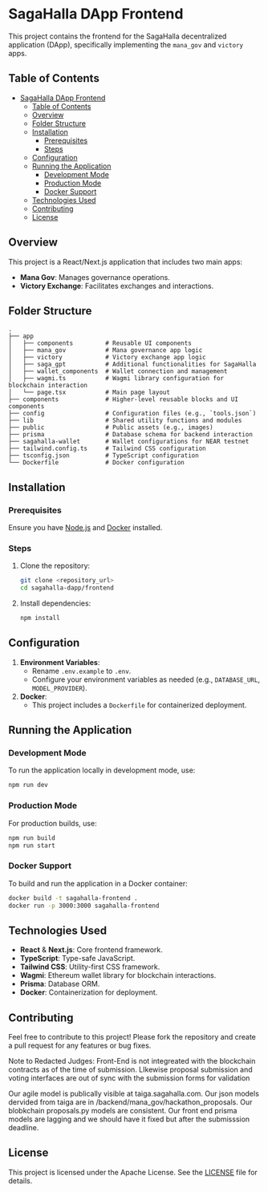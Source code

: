 
# SagaHalla DApp Frontend

This project contains the frontend for the SagaHalla decentralized application (DApp), specifically implementing the `mana_gov` and `victory` apps.

## Table of Contents

- [SagaHalla DApp Frontend](#sagahalla-dapp-frontend)
  - [Table of Contents](#table-of-contents)
  - [Overview](#overview)
  - [Folder Structure](#folder-structure)
  - [Installation](#installation)
    - [Prerequisites](#prerequisites)
    - [Steps](#steps)
  - [Configuration](#configuration)
  - [Running the Application](#running-the-application)
    - [Development Mode](#development-mode)
    - [Production Mode](#production-mode)
    - [Docker Support](#docker-support)
  - [Technologies Used](#technologies-used)
  - [Contributing](#contributing)
  - [License](#license)

## Overview

This project is a React/Next.js application that includes two main apps:

- **Mana Gov**: Manages governance operations.
- **Victory Exchange**: Facilitates exchanges and interactions.

## Folder Structure

```plaintext
.
├── app
│   ├── components         # Reusable UI components
│   ├── mana_gov           # Mana governance app logic
│   ├── victory            # Victory exchange app logic
│   ├── saga_gpt           # Additional functionalities for SagaHalla
│   ├── wallet_components  # Wallet connection and management
│   ├── wagmi.ts           # Wagmi library configuration for blockchain interaction
│   └── page.tsx           # Main page layout
├── components             # Higher-level reusable blocks and UI components
├── config                 # Configuration files (e.g., `tools.json`)
├── lib                    # Shared utility functions and modules
├── public                 # Public assets (e.g., images)
├── prisma                 # Database schema for backend interaction
├── sagahalla-wallet       # Wallet configurations for NEAR testnet
├── tailwind.config.ts     # Tailwind CSS configuration
├── tsconfig.json          # TypeScript configuration
└── Dockerfile             # Docker configuration
```

## Installation

### Prerequisites

Ensure you have [Node.js](https://nodejs.org/) and [Docker](https://www.docker.com/) installed.

### Steps

1. Clone the repository:

    ```bash
    git clone <repository_url>
    cd sagahalla-dapp/frontend
    ```
  
2. Install dependencies:
   
    ```bash
    npm install
    ```

## Configuration

1. **Environment Variables**:
   - Rename `.env.example` to `.env`.
   - Configure your environment variables as needed (e.g., `DATABASE_URL`, `MODEL_PROVIDER`).
2. **Docker**:
   - This project includes a `Dockerfile` for containerized deployment.

## Running the Application

### Development Mode

To run the application locally in development mode, use:

```bash
npm run dev
```

### Production Mode

For production builds, use:

```bash
npm run build
npm run start
```

### Docker Support

To build and run the application in a Docker container:

```bash
docker build -t sagahalla-frontend .
docker run -p 3000:3000 sagahalla-frontend
```

## Technologies Used

- **React** & **Next.js**: Core frontend framework.
- **TypeScript**: Type-safe JavaScript.
- **Tailwind CSS**: Utility-first CSS framework.
- **Wagmi**: Ethereum wallet library for blockchain interactions.
- **Prisma**: Database ORM.
- **Docker**: Containerization for deployment.

## Contributing

Feel free to contribute to this project! Please fork the repository and create a pull request for any features or bug fixes.

Note to Redacted Judges: Front-End is not integreated with the blockchain contracts as of the time of submission.  LIkewise proposal submission and voting interfaces are out
of sync with the submission forms for validation

Our agile model is publically visible at taiga.sagahalla.com.  Our json models dervided from taiga are in /backend/mana_gov/hackathon_proposals.
Our blobkchain proposals.py models are consistent.  Our front end prisma models are lagging and we should have it fixed but after the submisssion deadline.


## License

This project is licensed under the Apache License. See the [LICENSE](LICENSE) file for details.
